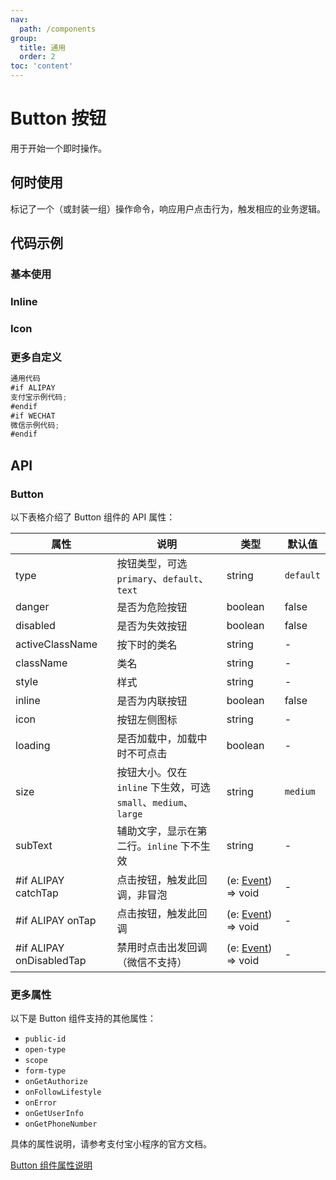 ```yaml
---
nav:
  path: /components
group:
  title: 通用
  order: 2
toc: 'content'
---
```


# Button 按钮

<!-- <code src="../../docs/components/compatibility.tsx" inline="true"></code> -->

用于开始一个即时操作。

## 何时使用

标记了一个（或封装一组）操作命令，响应用户点击行为，触发相应的业务逻辑。

## 代码示例

### 基本使用

<code src='../../demo/pages/Button/index'></code>

### Inline

<!-- <code src='pages/ButtonInline/index'></code> -->

### Icon

<!-- <code src='pages/ButtonIcon/index'></code> -->

### 更多自定义

<!-- <code src='pages/ButtonCustom/index'></code> -->

```js
通用代码
#if ALIPAY
支付宝示例代码;
#endif
#if WECHAT
微信示例代码;
#endif
```

## API

### Button

以下表格介绍了 Button 组件的 API 属性：

| 属性                   | 说明                                                            | 类型                                                                          | 默认值    |
| ---------------------- | --------------------------------------------------------------- | ----------------------------------------------------------------------------- | --------- |
| type                   | 按钮类型，可选 `primary`、`default`、`text`                     | string                                                                        | `default` |
| danger                 | 是否为危险按钮                                                  | boolean                                                                       | false     |
| disabled               | 是否为失效按钮                                                  | boolean                                                                       | false     |
| activeClassName        | 按下时的类名                                                    | string                                                                        | -         |
| className              | 类名                                                            | string                                                                        | -         |
| style                  | 样式                                                            | string                                                                        | -         |
| inline                 | 是否为内联按钮                                                  | boolean                                                                       | false     |
| icon                   | 按钮左侧图标                                                    | string                                                                        | -         |
| loading                | 是否加载中，加载中时不可点击                                    | boolean                                                                       | -         |
| size                   | 按钮大小。仅在 `inline` 下生效，可选 `small`、`medium`、`large` | string                                                                        | `medium`  |
| subText                | 辅助文字，显示在第二行。`inline` 下不生效                       | string                                                                        | -         |
| #if ALIPAY catchTap      | 点击按钮，触发此回调，非冒泡                                    | (e: [Event](https://opendocs.alipay.com/mini/framework/event-object)) => void | -         |
| #if ALIPAY onTap         | 点击按钮，触发此回调                                            | (e: [Event](https://opendocs.alipay.com/mini/framework/event-object)) => void | -         |
| #if ALIPAY onDisabledTap | 禁用时点击出发回调（微信不支持）                                | (e: [Event](https://opendocs.alipay.com/mini/framework/event-object)) => void | -         |

### 更多属性

以下是 Button 组件支持的其他属性：

- `public-id`
- `open-type`
- `scope`
- `form-type`
- `onGetAuthorize`
- `onFollowLifestyle`
- `onError`
- `onGetUserInfo`
- `onGetPhoneNumber`

具体的属性说明，请参考支付宝小程序的官方文档。

[Button 组件属性说明](https://opendocs.alipay.com/mini/component/button#%E5%B1%9E%E6%80%A7%E8%AF%B4%E6%98%8E)
